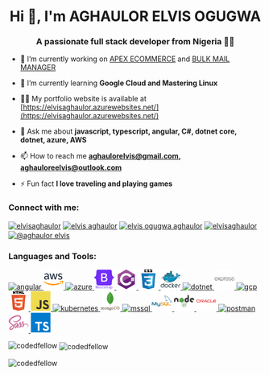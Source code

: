 <h1 align="center">Hi 👋, I'm AGHAULOR ELVIS OGUGWA</h1> 
<h3 align="center">A passionate full stack developer from Nigeria 👨‍💻</h3>

<!--<p align="left"> <img src="https://komarev.com/ghpvc/?username=codedfellow&label=Profile%20views&color=0e75b6&style=flat" alt="codedfellow" /> </p>-->

<!--<p align="left"> <a href="https://github.com/ryo-ma/github-profile-trophy"><img src="https://github-profile-trophy.vercel.app/?username=codedfellow" alt="codedfellow" /></a> </p>-->

<!--<p align="left"> <a href="https://twitter.com/elvisaghaulor" target="blank"><img src="https://img.shields.io/twitter/follow/elvisaghaulor?logo=twitter&style=for-the-badge" alt="elvisaghaulor" /></a> </p>-->

- 🔭 I’m currently working on [APEX ECOMMERCE](https://apexecommerce.azurewebsites.net/) and [BULK MAIL MANAGER](https://bulkmailmanager.azurewebsites.net/)

- 🌱 I’m currently learning **Google Cloud and Mastering Linux**

- 👨‍💻 My portfolio website is available at [https://elvisaghaulor.azurewebsites.net/](https://elvisaghaulor.azurewebsites.net/)

- 💬 Ask me about **javascript, typescript, angular, C#, dotnet core, dotnet, azure, AWS**

- 📫 How to reach me **aghaulorelvis@gmail.com, aghauloreelvis@outlook.com**

- ⚡ Fun fact **I love traveling and playing games**

<h3 align="left">Connect with me:</h3>
<p align="left">
<a href="https://twitter.com/ElvisAghaulor" target="blank"><img align="center" src="https://raw.githubusercontent.com/rahuldkjain/github-profile-readme-generator/master/src/images/icons/Social/twitter.svg" alt="elvisaghaulor" height="30" width="40" /></a>
<a href="https://www.linkedin.com/in/elvis-aghaulor-b66a13149/" target="blank"><img align="center" src="https://raw.githubusercontent.com/rahuldkjain/github-profile-readme-generator/master/src/images/icons/Social/linked-in-alt.svg" alt="elvis aghaulor" height="30" width="40" /></a>
<a href="https://facebook.com/elvis.ogugwa" target="blank"><img align="center" src="https://raw.githubusercontent.com/rahuldkjain/github-profile-readme-generator/master/src/images/icons/Social/facebook.svg" alt="elvis ogugwa aghaulor" height="30" width="40" /></a>
<a href="https://instagram.com/elvisaghaulor" target="blank"><img align="center" src="https://raw.githubusercontent.com/rahuldkjain/github-profile-readme-generator/master/src/images/icons/Social/instagram.svg" alt="elvisaghaulor" height="30" width="40" /></a>
<a href="https://medium.com/@aghaulorelvis" target="blank"><img align="center" src="https://raw.githubusercontent.com/rahuldkjain/github-profile-readme-generator/master/src/images/icons/Social/medium.svg" alt="@aghaulor elvis" height="30" width="40" /></a>
</p>

<h3 align="left">Languages and Tools:</h3>
<p align="left"> <a href="https://angular.io" target="_blank" rel="noreferrer"> <img src="https://angular.io/assets/images/logos/angular/angular.svg" alt="angular" width="40" height="40"/> </a> <a href="https://aws.amazon.com" target="_blank" rel="noreferrer"> <img src="https://raw.githubusercontent.com/devicons/devicon/master/icons/amazonwebservices/amazonwebservices-original-wordmark.svg" alt="aws" width="40" height="40"/> </a> <a href="https://azure.microsoft.com/en-in/" target="_blank" rel="noreferrer"> <img src="https://www.vectorlogo.zone/logos/microsoft_azure/microsoft_azure-icon.svg" alt="azure" width="40" height="40"/> </a> <a href="https://getbootstrap.com" target="_blank" rel="noreferrer"> <img src="https://raw.githubusercontent.com/devicons/devicon/master/icons/bootstrap/bootstrap-plain-wordmark.svg" alt="bootstrap" width="40" height="40"/> </a> <a href="https://www.w3schools.com/cs/" target="_blank" rel="noreferrer"> <img src="https://raw.githubusercontent.com/devicons/devicon/master/icons/csharp/csharp-original.svg" alt="csharp" width="40" height="40"/> </a> <a href="https://www.w3schools.com/css/" target="_blank" rel="noreferrer"> <img src="https://raw.githubusercontent.com/devicons/devicon/master/icons/css3/css3-original-wordmark.svg" alt="css3" width="40" height="40"/> </a> <a href="https://www.docker.com/" target="_blank" rel="noreferrer"> <img src="https://raw.githubusercontent.com/devicons/devicon/master/icons/docker/docker-original-wordmark.svg" alt="docker" width="40" height="40"/> </a> <a href="https://dotnet.microsoft.com/" target="_blank" rel="noreferrer"> <img ]src="https://elvisaghaulor.azurewebsites.net/assets/images/dev/NET_Core_Logo.svg.png" alt="dotnet" width="40" height="40"/> </a> <a href="https://expressjs.com" target="_blank" rel="noreferrer"> <img src="https://raw.githubusercontent.com/devicons/devicon/master/icons/express/express-original-wordmark.svg" alt="express" width="40" height="40"/> </a> <a href="https://cloud.google.com" target="_blank" rel="noreferrer"> <img src="https://www.vectorlogo.zone/logos/google_cloud/google_cloud-icon.svg" alt="gcp" width="40" height="40"/> </a> <a href="https://www.w3.org/html/" target="_blank" rel="noreferrer"> <img src="https://raw.githubusercontent.com/devicons/devicon/master/icons/html5/html5-original-wordmark.svg" alt="html5" width="40" height="40"/> </a> <a href="https://developer.mozilla.org/en-US/docs/Web/JavaScript" target="_blank" rel="noreferrer"> <img src="https://raw.githubusercontent.com/devicons/devicon/master/icons/javascript/javascript-original.svg" alt="javascript" width="40" height="40"/> </a> <a href="https://kubernetes.io" target="_blank" rel="noreferrer"> <img src="https://www.vectorlogo.zone/logos/kubernetes/kubernetes-icon.svg" alt="kubernetes" width="40" height="40"/> </a> <a href="https://www.mongodb.com/" target="_blank" rel="noreferrer"> <img src="https://raw.githubusercontent.com/devicons/devicon/master/icons/mongodb/mongodb-original-wordmark.svg" alt="mongodb" width="40" height="40"/> </a> <a href="https://www.microsoft.com/en-us/sql-server" target="_blank" rel="noreferrer"> <img src="https://www.svgrepo.com/show/303229/microsoft-sql-server-logo.svg" alt="mssql" width="40" height="40"/> </a> <a href="https://www.mysql.com/" target="_blank" rel="noreferrer"> <img src="https://raw.githubusercontent.com/devicons/devicon/master/icons/mysql/mysql-original-wordmark.svg" alt="mysql" width="40" height="40"/> </a> <a href="https://nodejs.org" target="_blank" rel="noreferrer"> <img src="https://raw.githubusercontent.com/devicons/devicon/master/icons/nodejs/nodejs-original-wordmark.svg" alt="nodejs" width="40" height="40"/> </a> <a href="https://www.oracle.com/" target="_blank" rel="noreferrer"> <img src="https://raw.githubusercontent.com/devicons/devicon/master/icons/oracle/oracle-original.svg" alt="oracle" width="40" height="40"/> </a> <a href="https://postman.com" target="_blank" rel="noreferrer"> <img src="https://www.vectorlogo.zone/logos/getpostman/getpostman-icon.svg" alt="postman" width="40" height="40"/> </a> <a href="https://sass-lang.com" target="_blank" rel="noreferrer"> <img src="https://raw.githubusercontent.com/devicons/devicon/master/icons/sass/sass-original.svg" alt="sass" width="40" height="40"/> </a> <a href="https://www.typescriptlang.org/" target="_blank" rel="noreferrer"> <img src="https://raw.githubusercontent.com/devicons/devicon/master/icons/typescript/typescript-original.svg" alt="typescript" width="40" height="40"/> </a> </p>

<p><img align="left" src="https://github-readme-stats.vercel.app/api/top-langs?username=codedfellow&show_icons=true&locale=en&layout=compact" alt="codedfellow" /></p>

<p>&nbsp;<img align="center" src="https://github-readme-stats.vercel.app/api?username=codedfellow&show_icons=true&locale=en" alt="codedfellow" /></p>

<p><img align="center" src="https://github-readme-streak-stats.herokuapp.com/?user=codedfellow&" alt="codedfellow" /></p>
